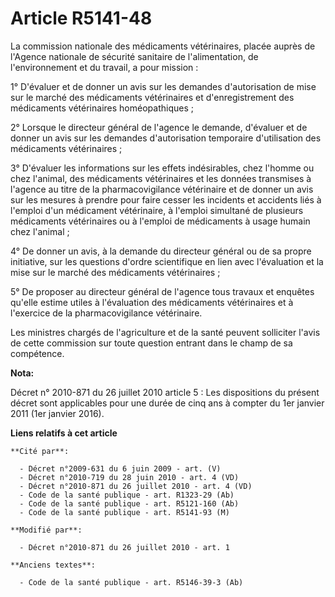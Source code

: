 # Article R5141-48

La commission nationale des médicaments vétérinaires, placée auprès de l'Agence nationale de sécurité sanitaire de
l'alimentation, de l'environnement et du travail, a pour mission : 

1° D'évaluer et de donner un avis sur les demandes d'autorisation de mise sur le marché des médicaments vétérinaires et
d'enregistrement des médicaments vétérinaires homéopathiques ; 

2° Lorsque le directeur général de l'agence le demande, d'évaluer et de donner un avis sur les demandes d'autorisation
temporaire d'utilisation des médicaments vétérinaires ; 

3° D'évaluer les informations sur les effets indésirables, chez l'homme ou chez l'animal, des médicaments vétérinaires et les
données transmises à l'agence au titre de la pharmacovigilance vétérinaire et de donner un avis sur les mesures à prendre
pour faire cesser les incidents et accidents liés à l'emploi d'un médicament vétérinaire, à l'emploi simultané de plusieurs
médicaments vétérinaires ou à l'emploi de médicaments à usage humain chez l'animal ; 

4° De donner un avis, à la demande du directeur général ou de sa propre initiative, sur les questions d'ordre scientifique en
lien avec l'évaluation et la mise sur le marché des médicaments vétérinaires ; 

5° De proposer au directeur général de l'agence tous travaux et enquêtes qu'elle estime utiles à l'évaluation des médicaments
vétérinaires et à l'exercice de la pharmacovigilance vétérinaire. 

Les ministres chargés de l'agriculture et de la santé peuvent solliciter l'avis de cette commission sur toute question
entrant dans le champ de sa compétence.

**Nota:**

Décret n° 2010-871 du 26 juillet 2010 article 5 : Les dispositions du présent décret sont applicables pour une durée de cinq
ans à compter du 1er janvier 2011 (1er janvier 2016).

**Liens relatifs à cet article**

	**Cité par**:

	  - Décret n°2009-631 du 6 juin 2009 - art. (V)
	  - Décret n°2010-719 du 28 juin 2010 - art. 4 (VD)
	  - Décret n°2010-871 du 26 juillet 2010 - art. 4 (VD)
	  - Code de la santé publique - art. R1323-29 (Ab)
	  - Code de la santé publique - art. R5121-160 (Ab)
	  - Code de la santé publique - art. R5141-93 (M)

	**Modifié par**:

	  - Décret n°2010-871 du 26 juillet 2010 - art. 1

	**Anciens textes**:

	  - Code de la santé publique - art. R5146-39-3 (Ab)
